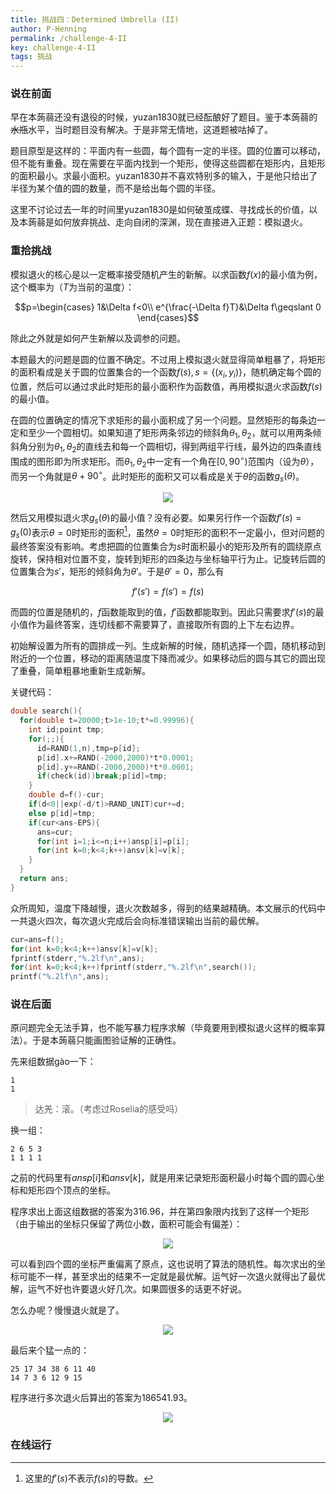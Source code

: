 ```yaml
---
title: 挑战四：Determined Umbrella (II)
author: P-Henning
permalink: /challenge-4-II
key: challenge-4-II
tags: 挑战
---
```


### 说在前面

早在本蒟蒻还没有退役的时候，yuzan1830就已经酝酿好了题目。鉴于本蒟蒻的~~水瓶~~水平，当时题目没有解决。于是非常无情地，这道题被咕掉了。

题目原型是这样的：平面内有一些圆，每个圆有一定的半径。圆的位置可以移动，但不能有重叠。现在需要在平面内找到一个矩形，使得这些圆都在矩形内，且矩形的面积最小。求最小面积。yuzan1830并不喜欢特别多的输入，于是他只给出了半径为某个值的圆的数量，而不是给出每个圆的半径。

<!--more-->

这里不讨论过去一年的时间里yuzan1830是如何破茧成蝶、寻找成长的价值，以及本蒟蒻是如何放弃挑战、走向自闭的深渊，现在直接进入正题：模拟退火。

### 重拾挑战

模拟退火的核心是以一定概率接受随机产生的新解。以求函数$f(x)$的最小值为例，这个概率为（$T$为当前的温度）：

$$p=\begin{cases}
1&\Delta f<0\\
e^{\frac{-\Delta f}T}&\Delta f\geqslant 0
\end{cases}$$

除此之外就是如何产生新解以及调参的问题。

本题最大的问题是圆的位置不确定。不过用上模拟退火就显得简单粗暴了，将矩形的面积看成是关于圆的位置集合的一个函数$f(s),s=\lbrace(x_i,y_i)\rbrace$，随机确定每个圆的位置，然后可以通过求此时矩形的最小面积作为函数值，再用模拟退火求函数$f(s)$的最小值。

在圆的位置确定的情况下求矩形的最小面积成了另一个问题。显然矩形的每条边一定和至少一个圆相切。如果知道了矩形两条邻边的倾斜角$\theta_1,\theta_2$，就可以用两条倾斜角分别为$\theta_1,\theta_2$的直线去和每一个圆相切，得到两组平行线，最外边的四条直线围成的图形即为所求矩形。而$\theta_1,\theta_2$中一定有一个角在$[0,90^{\circ})$范围内（设为$\theta$），而另一个角就是$\theta+90^{\circ}$。此时矩形的面积又可以看成是关于$\theta$的函数$g_s(\theta)$。

<div align="center"><img src="https://s1.ax1x.com/2020/04/11/GHO93D.png"></div>

然后又用模拟退火求$g_s(\theta)$的最小值？没有必要。如果另行作一个函数$f'(s)=g_s(0)$表示$\theta=0$时矩形的面积[^func]，虽然$\theta=0$时矩形的面积不一定最小，但对问题的最终答案没有影响。考虑把圆的位置集合为$s$时面积最小的矩形及所有的圆绕原点旋转，保持相对位置不变，旋转到矩形的四条边与坐标轴平行为止。记旋转后圆的位置集合为$s'$，矩形的倾斜角为$\theta'$。于是$\theta'=0$，那么有

$$f'(s')=f(s')=f(s)$$

而圆的位置是随机的，$f$函数能取到的值，$f'$函数都能取到。因此只需要求$f'(s)$的最小值作为最终答案，连切线都不需要算了，直接取所有圆的上下左右边界。

初始解设置为所有的圆排成一列。生成新解的时候，随机选择一个圆，随机移动到附近的一个位置，移动的距离随温度下降而减少。如果移动后的圆与其它的圆出现了重叠，简单粗暴地重新生成新解。

关键代码：

```cpp
double search(){
  for(double t=20000;t>1e-10;t*=0.99996){
    int id;point tmp;
    for(;;){
      id=RAND(1,n),tmp=p[id];
      p[id].x+=RAND(-2000,2000)*t*0.0001;
      p[id].y+=RAND(-2000,2000)*t*0.0001;
      if(check(id))break;p[id]=tmp;
    }
    double d=f()-cur;
    if(d<0||exp(-d/t)>RAND_UNIT)cur+=d;
    else p[id]=tmp;
    if(cur<ans-EPS){
      ans=cur;
      for(int i=1;i<=n;i++)ansp[i]=p[i];
      for(int k=0;k<4;k++)ansv[k]=v[k];
    }
  }
  return ans;
}
```

众所周知，温度下降越慢，退火次数越多，得到的结果越精确。本文展示的代码中一共退火四次，每次退火完成后会向标准错误输出当前的最优解。

```cpp
cur=ans=f();
for(int k=0;k<4;k++)ansv[k]=v[k];
fprintf(stderr,"%.2lf\n",ans);
for(int k=0;k<4;k++)fprintf(stderr,"%.2lf\n",search());
printf("%.2lf\n",ans);
```

### 说在后面

原问题完全无法手算，也不能写暴力程序求解（毕竟要用到模拟退火这样的概率算法）。于是本蒟蒻只能画图验证解的正确性。

先来组数据gào一下：

    1
    1

> 达羌：滚。（考虑过Roselia的感受吗）

换一组：

    2 6 5 3
    1 1 1 1

之前的代码里有$ansp[i]$和$ansv[k]$，就是用来记录矩形面积最小时每个圆的圆心坐标和矩形四个顶点的坐标。

程序求出上面这组数据的答案为$316.96$，并在第四象限内找到了这样一个矩形（由于输出的坐标只保留了两位小数，面积可能会有偏差）：

<div align="center"><img src="https://s1.ax1x.com/2020/04/12/GL7EBn.png"></div>

可以看到四个圆的坐标严重偏离了原点，这也说明了算法的随机性。每次求出的坐标可能不一样，甚至求出的结果不一定就是最优解。运气好一次退火就得出了最优解，运气不好也许要退火好几次。如果圆很多的话更不好说。

怎么办呢？慢慢退火就是了。

<div align="center"><img src="https://s1.ax1x.com/2020/04/12/GLqd3T.jpg"></div>

最后来个猛一点的：

    25 17 34 38 6 11 40
    14 7 3 6 12 9 15

程序进行多次退火后算出的答案为$186541.93$。

<div align="center"><img src="https://s1.ax1x.com/2020/04/12/GLoYrR.png"></div>

### 在线运行

<div data-pym-src="https://www.jdoodle.com/embed/v0/1Zgl"></div>

<script src="https://www.jdoodle.com/assets/jdoodle-pym.min.js" type="text/javascript"></script>

[^func]: 这里的$f'(s)$不表示$f(s)$的导数。
